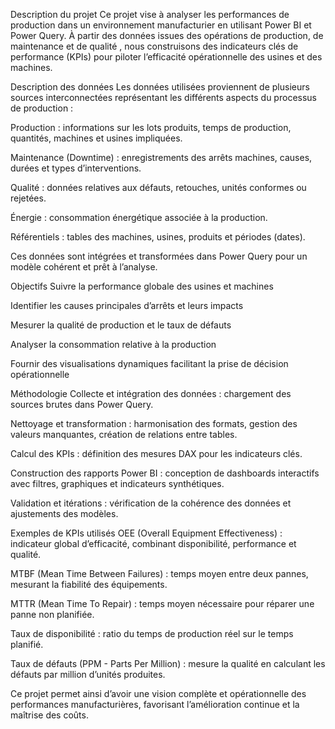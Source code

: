 Description du projet
Ce projet vise à analyser les performances de production dans un environnement manufacturier en utilisant Power BI et Power Query. À partir des données issues des opérations de production, de maintenance et de qualité , nous construisons des indicateurs clés de performance (KPIs) pour piloter l’efficacité opérationnelle des usines et des machines.

Description des données
Les données utilisées proviennent de plusieurs sources interconnectées représentant les différents aspects du processus de production :

Production : informations sur les lots produits, temps de production, quantités, machines et usines impliquées.

Maintenance (Downtime) : enregistrements des arrêts machines, causes, durées et types d’interventions.

Qualité : données relatives aux défauts, retouches, unités conformes ou rejetées.

Énergie : consommation énergétique associée à la production.

Référentiels : tables des machines, usines, produits et périodes (dates).

Ces données sont intégrées et transformées dans Power Query pour un modèle cohérent et prêt à l’analyse.

Objectifs
Suivre la performance globale des usines et machines

Identifier les causes principales d’arrêts et leurs impacts

Mesurer la qualité de production et le taux de défauts

Analyser la consommation relative à la production

Fournir des visualisations dynamiques facilitant la prise de décision opérationnelle

Méthodologie
Collecte et intégration des données : chargement des sources brutes dans Power Query.

Nettoyage et transformation : harmonisation des formats, gestion des valeurs manquantes, création de relations entre tables.

Calcul des KPIs : définition des mesures DAX pour les indicateurs clés.

Construction des rapports Power BI : conception de dashboards interactifs avec filtres, graphiques et indicateurs synthétiques.

Validation et itérations : vérification de la cohérence des données et ajustements des modèles.

Exemples de KPIs utilisés
OEE (Overall Equipment Effectiveness) : indicateur global d’efficacité, combinant disponibilité, performance et qualité.

MTBF (Mean Time Between Failures) : temps moyen entre deux pannes, mesurant la fiabilité des équipements.

MTTR (Mean Time To Repair) : temps moyen nécessaire pour réparer une panne non planifiée.

Taux de disponibilité : ratio du temps de production réel sur le temps planifié.

Taux de défauts (PPM - Parts Per Million) : mesure la qualité en calculant les défauts par million d’unités produites.


Ce projet permet ainsi d’avoir une vision complète et opérationnelle des performances manufacturières, favorisant l’amélioration continue et la maîtrise des coûts.

